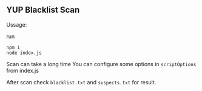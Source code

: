 <!--
 Copyright (c) 2021 Andrei O.
 
 This software is released under the MIT License.
 https://opensource.org/licenses/MIT
-->

## YUP Blacklist Scan
Ussage:

run
```
npm i
node index.js
```
Scan can take a long time
You can configure some options in `scriptOptions` from index.js

After scan check `blacklist.txt` and `suspects.txt` for result.
